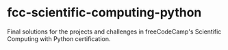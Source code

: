 # fcc-scientific-computing-python
Final solutions for the projects and challenges in freeCodeCamp's Scientific Computing with Python certification.
